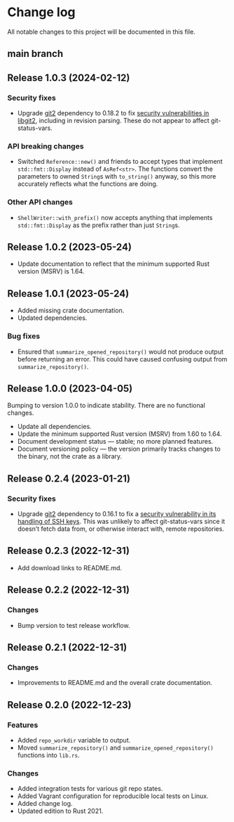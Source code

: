 # Change log

All notable changes to this project will be documented in this file.

## main branch

## Release 1.0.3 (2024-02-12)

### Security fixes

* Upgrade [git2] dependency to 0.18.2 to fix [security vulnerabilities in
  libgit2][GHSA-22q8-ghmq-63vf], including in revision parsing. These do not
  appear to affect git-status-vars.

[git2]: https://crates.io/crates/git2
[GHSA-22q8-ghmq-63vf]: https://github.com/advisories/GHSA-22q8-ghmq-63vf

### API breaking changes

* Switched `Reference::new()` and friends to accept types that implement
  `std::fmt::Display` instead of `AsRef<str>`. The functions convert the
  parameters to owned `String`s with `to_string()` anyway, so this more
  accurately reflects what the functions are doing.

### Other API changes

* `ShellWriter::with_prefix()` now accepts anything that implements
  `std::fmt::Display` as the prefix rather than just `String`s.

## Release 1.0.2 (2023-05-24)

* Update documentation to reflect that the minimum supported Rust version
  (MSRV) is 1.64.

## Release 1.0.1 (2023-05-24)

* Added missing crate documentation.
* Updated dependencies.

### Bug fixes

* Ensured that `summarize_opened_repository()` would not produce output before
  returning an error. This could have caused confusing output from
  `summarize_repository()`.

## Release 1.0.0 (2023-04-05)

Bumping to version 1.0.0 to indicate stability. There are no functional changes.

* Update all dependencies.
* Update the minimum supported Rust version (MSRV) from 1.60 to 1.64.
* Document development status — stable; no more planned features.
* Document versioning policy — the version primarily tracks changes to the
  binary, not the crate as a library.

## Release 0.2.4 (2023-01-21)

### Security fixes

* Upgrade [git2] dependency to 0.16.1 to fix a [security vulnerability in its
  handling of SSH keys][GHSA-m4ch-rfv5-x5g3]. This was unlikely to affect
  git-status-vars since it doesn’t fetch data from, or otherwise interact with,
  remote repositories.

[git2]: https://crates.io/crates/git2
[GHSA-m4ch-rfv5-x5g3]: https://github.com/rust-lang/git2-rs/security/advisories/GHSA-m4ch-rfv5-x5g3

## Release 0.2.3 (2022-12-31)

* Add download links to README.md.

## Release 0.2.2 (2022-12-31)

### Changes

* Bump version to test release workflow.

## Release 0.2.1 (2022-12-31)

### Changes

* Improvements to README.md and the overall crate documentation.

## Release 0.2.0 (2022-12-23)

### Features

* Added `repo_workdir` variable to output.
* Moved `summarize_repository()` and `summarize_opened_repository()` functions
  into `lib.rs`.

### Changes

* Added integration tests for various git repo states.
* Added Vagrant configuration for reproducible local tests on Linux.
* Added change log.
* Updated edition to Rust 2021.
